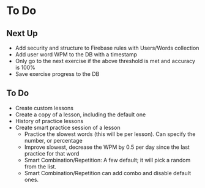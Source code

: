 # To Do

## Next Up

- Add security and structure to Firebase rules with Users/Words collection
- Add user word WPM to the DB with a timestamp
- Only go to the next exercise if the above threshold is met and accuracy is 100%
- Save exercise progress to the DB

## To Do

- Create custom lessons
- Create a copy of a lesson, including the default one
- History of practice lessons
- Create smart practice session of a lesson
  - Practice the slowest words (this will be per lesson). Can specify the number, or percentage
  - Improve slowest, decrease the WPM by 0.5 per day since the last practice for that word
  - Smart Combination/Repetition: A few default; it will pick a random from the list.
  - Smart Combination/Repetition can add combo and disable default ones.
